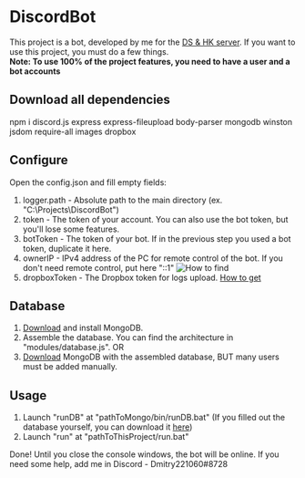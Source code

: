 # DiscordBot
This project is a bot, developed by me for the [DS & HK server](https://discordapp.com/invite/sneu4V). If you want to use this project, you must do a few things. 
<br />**Note: To use 100% of the project features, you need to have a user and a bot accounts**

## Download all dependencies
npm i discord.js express express-fileupload body-parser mongodb winston jsdom require-all images dropbox

## Configure
Open the config.json and fill empty fields:

1. logger.path - Absolute path to the main directory (ex. "C:\Projects\DiscordBot")
2. token - The token of your account. You can also use the bot token, but you'll lose some features.
3. botToken - The token of your bot. If in the previous step you used a bot token, duplicate it here.
4. ownerIP - IPv4 address of the PC for remote control of the bot. If you don't need remote control, put here "::1" ![How to find](https://www.groovypost.com/wp-content/uploads/2009/10/image_417.png)
5. dropboxToken - The Dropbox token for logs upload. [How to get](https://blogs.dropbox.com/developers/2014/05/generate-an-access-token-for-your-own-account/)

## Database
1. [Download](https://www.mongodb.com/download-center#community) and install MongoDB.
2. Assemble the database. You can find the architecture in "modules/database.js".
OR
1. [Download](----Coming_soon----) MongoDB with the assembled database, BUT many users must be added manually.

## Usage
1. Launch "runDB" at "pathToMongo/bin/runDB.bat" (If you filled out the database yourself, you can download it [here](https://www.dropbox.com/s/w5gofcpcw024qn6/runDB.bat?dl=0))
2. Launch "run" at "pathToThisProject/run.bat"


Done! Until you close the console windows, the bot will be online. If you need some help, add me in Discord - Dmitry221060#8728
